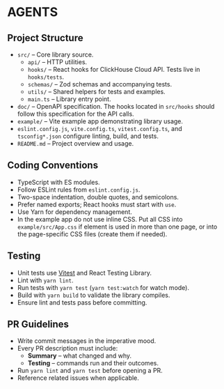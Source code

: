 # AGENTS

## Project Structure
- `src/` – Core library source.
  - `api/` – HTTP utilities.
  - `hooks/` – React hooks for ClickHouse Cloud API. Tests live in `hooks/tests`.
  - `schemas/` – Zod schemas and accompanying tests.
  - `utils/` – Shared helpers for tests and examples.
  - `main.ts` – Library entry point.
- `doc/` – OpenAPI specification. The hooks located in `src/hooks` should follow this specification for the API calls.
- `example/` – Vite example app demonstrating library usage.
- `eslint.config.js`, `vite.config.ts`, `vitest.config.ts`, and `tsconfig*.json` configure linting, build, and tests.
- `README.md` – Project overview and usage.

## Coding Conventions
- TypeScript with ES modules.
- Follow ESLint rules from `eslint.config.js`.
- Two-space indentation, double quotes, and semicolons.
- Prefer named exports; React hooks must start with `use`.
- Use Yarn for dependency management.
- In the example app do not use inline CSS. Put all CSS into `example/src/App.css` if element is used in more than one page, or into the page-specific CSS files (create them if needed).

## Testing
- Unit tests use [Vitest](https://vitest.dev) and React Testing Library.
- Lint with `yarn lint`.
- Run tests with `yarn test` (`yarn test:watch` for watch mode).
- Build with `yarn build` to validate the library compiles.
- Ensure lint and tests pass before committing.

## PR Guidelines
- Write commit messages in the imperative mood.
- Every PR description must include:
  - **Summary** – what changed and why.
  - **Testing** – commands run and their outcomes.
- Run `yarn lint` and `yarn test` before opening a PR.
- Reference related issues when applicable.
